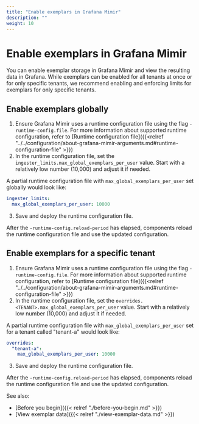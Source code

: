 ```yaml
---
title: "Enable exemplars in Grafana Mimir"
description: ""
weight: 10
---
```


# Enable exemplars in Grafana Mimir

You can enable exemplar storage in Grafana Mimir and view the resulting data in Grafana.
While exemplars can be enabled for all tenants at once or for only specific tenants, we recommend enabling and enforcing limits for exemplars for only specific tenants.

## Enable exemplars globally

1. Ensure Grafana Mimir uses a runtime configuration file using the flag `-runtime-config.file`.
   For more information about supported runtime configuration, refer to [Runtime configuration file]({{<relref "../../configuration/about-grafana-mimir-arguments.md#runtime-configuration-file" >}})
1. In the runtime configuration file, set the `ingester_limits.max_global_exemplars_per_user` value.
   Start with a relatively low number (10,000) and adjust it if needed.

A partial runtime configuration file with `max_global_exemplars_per_user` set globally would look like:

```yaml
ingester_limits:
  max_global_exemplars_per_user: 10000
```

3. Save and deploy the runtime configuration file.

After the `-runtime-config.reload-period` has elapsed, components reload the runtime configuration file and use the updated configuration.

## Enable exemplars for a specific tenant

1. Ensure Grafana Mimir uses a runtime configuration file using the flag `-runtime-config.file`.
   For more information about supported runtime configuration, refer to [Runtime configuration file]({{<relref "../../configuration/about-grafana-mimir-arguments.md#runtime-configuration-file" >}})
1. In the runtime configuration file, set the `overrides.<TENANT>.max_global_exemplars_per_user` value.
   Start with a relatively low number (10,000) and adjust it if needed.

A partial runtime configuration file with `max_global_exemplars_per_user` set for a tenant called "tenant-a" would look like:

```yaml
overrides:
  "tenant-a":
    max_global_exemplars_per_user: 10000
```

3. Save and deploy the runtime configuration file.

After the `-runtime-config.reload-period` has elapsed, components reload the runtime configuration file and use the updated configuration.

See also:

- [Before you begin]({{< relref "./before-you-begin.md" >}})
- [View exemplar data]({{< relref "./view-exemplar-data.md" >}})
